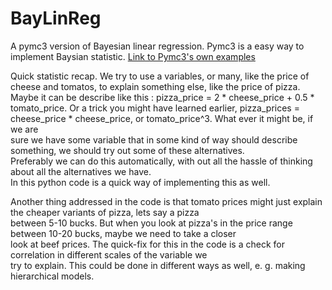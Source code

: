 # BayLinReg
A pymc3 version of Bayesian linear regression.
Pymc3 is a easy way to implement Baysian statistic. [Link to Pymc3's own examples](https://docs.pymc.io/nb_examples/index.html)
  
Quick statistic recap. We try to use a variables, or many, like the price of cheese and tomatos, to explain something else, like the price of pizza.  
Maybe it can be describe like this :  pizza_price = 2 * cheese_price + 0.5 * tomato_price. 
Or a trick you might have learned earlier, pizza_prices = cheese_price * cheese_price, or tomato_price^3. What ever it might be, if we are  
sure we have some variable that in some kind of way should describe something, we should try out some of these alternatives.  
Preferably we can do this automatically, with out all the hassle of thinking about all the alternatives we have.  
In this python code is a quick way of implementing this as well.  
  
Another thing addressed in the code is that tomato prices might just explain the cheaper variants of pizza, lets say a pizza  
between 5-10 bucks. But when you look at pizza's in the price range between 10-20 bucks, maybe we need to take a closer  
look at beef prices. The quick-fix for this in the code is a check for correlation in different scales of the variable we  
try to explain. This could be done in different ways as well, e. g. making hierarchical models. 
  

